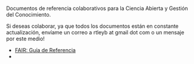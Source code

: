 # 
Documentos de referencia colaborativos para la Ciencia Abierta y Gestión del Conocimiento.

Si deseas colaborar, ya que todos los documentos están en constante actualización, envíame un correo a rtleyb at gmail dot com o un mensaje por este medio!

- [FAIR: Guía de Referencia](https://github.com/ricnadamas/docs/blob/main/FAIR/GuiaReferencia.md)
- 
  
